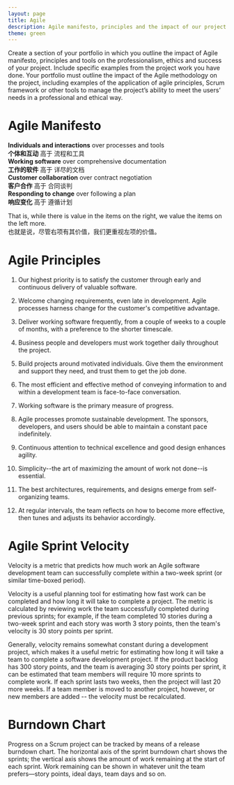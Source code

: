 ```yaml
---
layout: page
title: Agile
description: Agile manifesto, principles and the impact of our project.
theme: green
---
```


Create a section of your portfolio in which you outline the impact of Agile manifesto, principles and tools on the professionalism, ethics and success of your project.
Include specific examples from the project work you have done.
Your portfolio must outline the impact of the Agile methodology on the project, including examples of the application of agile principles, Scrum framework or other tools to manage the project’s ability to meet the users’ needs in a professional and ethical way.

# Agile Manifesto
**Individuals and interactions** over processes and tools<br>
**个体和互动** 高于 流程和工具<br>
**Working software** over comprehensive documentation<br>
**工作的软件** 高于 详尽的文档<br>
**Customer collaboration** over contract negotiation<br>
**客户合作** 高于 合同谈判<br>
**Responding to change** over following a plan<br>
**响应变化** 高于 遵循计划<br>

That is, while there is value in the items on the right, we value the items on the left more.<br>
也就是说，尽管右项有其价值，我们更重视左项的价值。

# Agile Principles
1. Our highest priority is to satisfy the customer
through early and continuous delivery
of valuable software.

2. Welcome changing requirements, even late in 
development. Agile processes harness change for 
the customer's competitive advantage.

3. Deliver working software frequently, from a 
couple of weeks to a couple of months, with a 
preference to the shorter timescale.

4. Business people and developers must work 
together daily throughout the project.

5. Build projects around motivated individuals. 
Give them the environment and support they need, 
and trust them to get the job done.

6. The most efficient and effective method of 
conveying information to and within a development 
team is face-to-face conversation.

7. Working software is the primary measure of progress.

8. Agile processes promote sustainable development. 
The sponsors, developers, and users should be able 
to maintain a constant pace indefinitely.

9. Continuous attention to technical excellence 
and good design enhances agility.

10. Simplicity--the art of maximizing the amount 
of work not done--is essential.

11. The best architectures, requirements, and designs 
emerge from self-organizing teams.

12. At regular intervals, the team reflects on how 
to become more effective, then tunes and adjusts 
its behavior accordingly.

# Agile Sprint Velocity
Velocity is a metric that predicts how much work an Agile software development team can successfully complete within a two-week sprint (or similar time-boxed period).

Velocity is a useful planning tool for estimating how fast work can be completed and how long it will take to complete a project. The metric is calculated by reviewing work the team successfully completed during previous sprints; for example, if the team completed 10 stories during a two-week sprint and each story was worth 3 story points, then the team's velocity is 30 story points per sprint. 

Generally, velocity remains somewhat constant during a development project, which makes it a useful metric for estimating how long it will take a team to complete a software development project. If the product backlog has 300 story points, and the team is averaging 30 story points per sprint, it can be estimated that team members will require 10 more sprints to complete work. If each sprint lasts two weeks, then the project will last 20 more weeks. If a team member is moved to another project, however, or new members are added -- the velocity must be recalculated.

# Burndown Chart
Progress on a Scrum project can be tracked by means of a release burndown chart. The horizontal axis of the sprint burndown chart shows the sprints; the vertical axis shows the amount of work remaining at the start of each sprint. Work remaining can be shown in whatever unit the team prefers—story points, ideal days, team days and so on.
